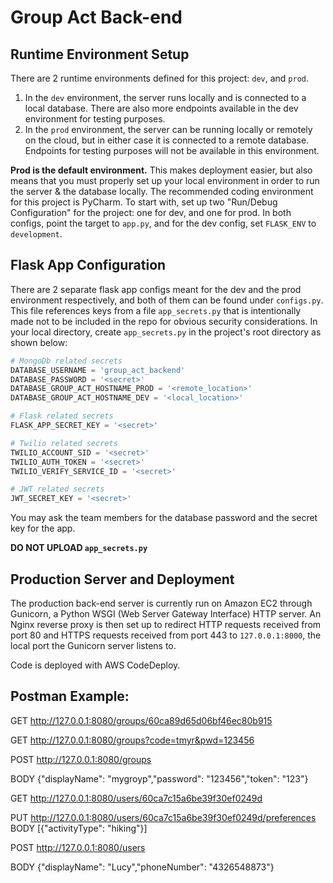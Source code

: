 # Group Act Back-end

## Runtime Environment Setup

There are 2 runtime environments defined for this project: `dev`, and `prod`. 

1. In the `dev` environment, the server runs locally and is connected to a local database. There are also more endpoints
   available in the dev environment for testing purposes.
2. In the `prod` environment, the server can be running locally or remotely on the cloud, but in either case it is
   connected to a remote database. Endpoints for testing purposes will not be available in this environment.

**Prod is the default environment.** This makes deployment easier, but also means that you must properly set up your
local environment in order to run the server & the database locally. The recommended coding environment for this project
is PyCharm. To start with, set up two "Run/Debug Configuration" for the project: one for dev, and one for prod. In both
configs, point the target to `app.py`, and for the dev config, set `FLASK_ENV` to `development`.


## Flask App Configuration

There are 2 separate flask app configs meant for the dev and the prod environment respectively, and both of them can be
found under `configs.py`. This file references keys from a file `app_secrets.py` that is intentionally made not to be
included in the repo for obvious security considerations. In your local directory, create `app_secrets.py` in the
project's root directory as shown below:

```python
# MongoDb related secrets
DATABASE_USERNAME = 'group_act_backend'
DATABASE_PASSWORD = '<secret>'
DATABASE_GROUP_ACT_HOSTNAME_PROD = '<remote_location>'
DATABASE_GROUP_ACT_HOSTNAME_DEV = '<local_location>'

# Flask related secrets
FLASK_APP_SECRET_KEY = '<secret>'

# Twilio related secrets
TWILIO_ACCOUNT_SID = '<secret>'
TWILIO_AUTH_TOKEN = '<secret>'
TWILIO_VERIFY_SERVICE_ID = '<secret>'

# JWT related secrets
JWT_SECRET_KEY = '<secret>'
```

You may ask the team members for the database password and the secret key for the app. 

**DO NOT UPLOAD `app_secrets.py`**

## Production Server and Deployment

The production back-end server is currently run on Amazon EC2 through Gunicorn, a Python WSGI (Web Server Gateway
Interface) HTTP server. An Nginx reverse proxy is then set up to redirect HTTP requests received from port 80 and HTTPS
requests received from port 443 to `127.0.0.1:8000`, the local port the Gunicorn server listens to.

Code is deployed with AWS CodeDeploy.


## Postman Example:

GET
http://127.0.0.1:8080/groups/60ca89d65d06bf46ec80b915

GET
http://127.0.0.1:8080/groups?code=tmyr&pwd=123456

POST
http://127.0.0.1:8080/groups

BODY
{"displayName": "mygroyp","password": "123456","token": "123"}

GET
http://127.0.0.1:8080/users/60ca7c15a6be39f30ef0249d

PUT
http://127.0.0.1:8080/users/60ca7c15a6be39f30ef0249d/preferences
BODY
[{"activityType": "hiking"}]

POST
http://127.0.0.1:8080/users

BODY
{"displayName": "Lucy","phoneNumber": "4326548873"}
